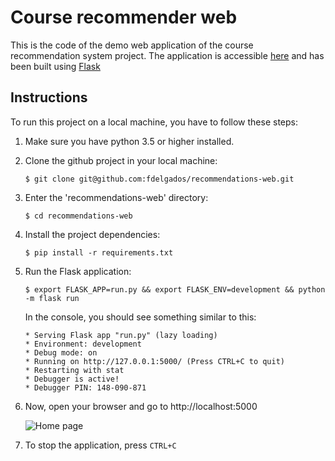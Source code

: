 # Course recommender web
This is the code of the demo web application of the course recommendation system project. The application is accessible [here](https://courses-recommender.herokuapp.com/)
and has been built using [Flask](https://flask.palletsprojects.com/en/1.1.x/)

## Instructions
To run this project on a local machine, you have to follow these steps:

1. Make sure you have python 3.5 or higher installed.
2. Clone the github project in your local machine:

     `$ git clone git@github.com:fdelgados/recommendations-web.git`
3. Enter the 'recommendations-web' directory:

    `$ cd recommendations-web`
4. Install the project dependencies:

    `$ pip install -r requirements.txt`
5. Run the Flask application:

    `$ export FLASK_APP=run.py && export FLASK_ENV=development && python -m flask run`
    
    In the console, you should see something similar to this:
    ```shell
    * Serving Flask app "run.py" (lazy loading)
    * Environment: development
    * Debug mode: on
    * Running on http://127.0.0.1:5000/ (Press CTRL+C to quit)
    * Restarting with stat
    * Debugger is active!
    * Debugger PIN: 148-090-871
    ```
6. Now, open your browser and go to http://localhost:5000

    ![Home page](https://github.com/fdelgados/recommendations-web/blob/master/docs/img/home_screenshot.png)
    
7. To stop the application, press `CTRL+C`
    
    
